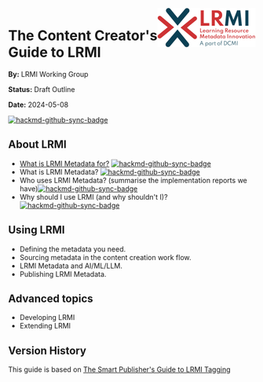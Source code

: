 <img src="images/LRMI_400t.png" align="right" width="200" height="80">

# The Content Creator's Guide to LRMI

**By:** LRMI Working Group

**Status:** Draft Outline

**Date:** 2024-05-08

[![hackmd-github-sync-badge](https://hackmd.io/qHforXA3Q4Cm052G98qafA/badge)](https://hackmd.io/qHforXA3Q4Cm052G98qafA)

## About LRMI
- [What is LRMI Metadata for?](what-is-lrmi-metadata-for) [![hackmd-github-sync-badge](https://hackmd.io/0Q2vMuQjSqeIC1YNaFM8tQ/badge)](https://hackmd.io/0Q2vMuQjSqeIC1YNaFM8tQ)
- What is LRMI Metadata? [![hackmd-github-sync-badge](https://hackmd.io/_Vc4Tc6qRQabZTQ22gJY1A/badge)](https://hackmd.io/_Vc4Tc6qRQabZTQ22gJY1A)
- Who uses LRMI Metadata? (summarise the implementation reports we have)[![hackmd-github-sync-badge](https://hackmd.io/5Ejx09WZQ_KalnGkh2yvbw/badge)](https://hackmd.io/5Ejx09WZQ_KalnGkh2yvbw)
- Why should I use LRMI (and why shouldn't I)? [![hackmd-github-sync-badge](https://hackmd.io/Nen3ZsDaQSGIwtE3YWZ6hQ/badge)](https://hackmd.io/Nen3ZsDaQSGIwtE3YWZ6hQ) 

## Using LRMI
- Defining the metadata you need.
- Sourcing metadata in the content creation work flow.
- LRMI Metadata and AI/ML/LLM.
- Publishing LRMI Metadata.

## Advanced topics
- Developing LRMI
- Extending LRMI



## Version History
This guide is based on [The Smart Publisher's Guide to LRMI Tagging](https://www.dublincore.org/resources/lrmi/Smart-Publishers-Guide-FINAL-for-Web1.pdf)




